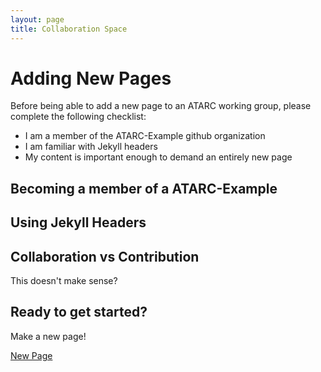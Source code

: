 ```yaml
---
layout: page
title: Collaboration Space
---
```


# Adding New Pages

Before being able to add a new page to an ATARC working group, please complete the following checklist:
* I am a member of the ATARC-Example github organization
* I am familiar with Jekyll headers
* My content is important enough to demand an entirely new page

## Becoming a member of a ATARC-Example

## Using Jekyll Headers

## Collaboration vs Contribution
This doesn't make sense?

## Ready to get started?
Make a new page! <p><a href="https://github.com/ATARC-Example/ATARC-demo/new/master/_pages">New Page</a></p>

